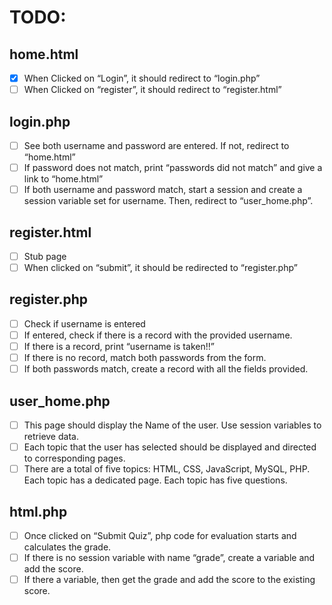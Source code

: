 # TODO:
## home.html
- [x] When Clicked on “Login”, it should redirect to “login.php”
- [ ] When Clicked on “register”, it should redirect to “register.html”
## login.php
- [ ] See both username and password are entered. If not, redirect to “home.html”
- [ ] If password does not match, print “passwords did not match” and give a link to
“home.html”
- [ ] If both username and password match, start a session and create a session variable set for username. Then, redirect to “user_home.php”.
## register.html
- [ ] Stub page
- [ ] When clicked on “submit”, it should be redirected to “register.php” 
## register.php
- [ ] Check if username is entered
- [ ] If entered, check if there is a record with the provided username.
- [ ] If there is a record, print “username is taken!!”
- [ ]  If there is no record, match both passwords from the form.
- [ ]  If both passwords match, create a record with all the fields provided.
## user_home.php
- [ ] This page should display the Name of the user. Use session variables to retrieve data.
- [ ] Each topic that the user has selected should be displayed and directed to corresponding
pages.
- [ ] There are a total of five topics: HTML, CSS, JavaScript, MySQL, PHP. Each topic has a dedicated page. Each topic has five questions.
## html.php
- [ ] Once clicked on “Submit Quiz”, php code for evaluation starts and calculates the grade.
- [ ] If there is no session variable with name “grade”, create a variable and add the score.
- [ ] If there a variable, then get the grade and add the score to the existing score.

